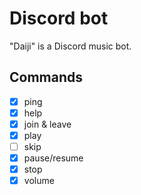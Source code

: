 # Discord bot
"Daiji" is a Discord music bot.


## Commands
- [x] ping
- [x] help
- [x] join & leave
- [x] play
- [ ] skip
- [x] pause/resume
- [x] stop
- [x] volume
